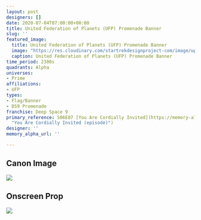```yaml
---
layout: post
designers: []
date: 2020-07-04T07:00:00+00:00
title: United Federation of Planets (UFP) Promenade Banner
slug: ''
featured_image:
  title: United Federation of Planets (UFP) Promenade Banner
  image: "https://res.cloudinary.com/startrekdesignproject-com/image/upload/v1593897068/UFPBanner-DS9.png"
  caption: United Federation of Planets (UFP) Promenade Banner
time_period: 2300s
quadrants: Alpha
universes:
- Prime
affiliations:
- UFP
types:
- Flag/Banner
- DS9 Promenade
franchise: Deep Space 9
primary_reference: S06E07 [You Are Cordially Invited](https://memory-alpha.fandom.com/wiki/You_Are_Cordially_Invited_(episode)
  "You Are Cordially Invited (episode)")
designer: ''
memory_alpha_url: ''

---
```

## Canon Image

![](https://res.cloudinary.com/startrekdesignproject-com/image/upload/v1593897068/UFP-Klingon-Bajoran_Banner_DS9Prom.jpg)

## Onscreen Prop

![](https://res.cloudinary.com/startrekdesignproject-com/image/upload/v1593897068/UFPBanner-DS9Promendae_Prop.jpg)